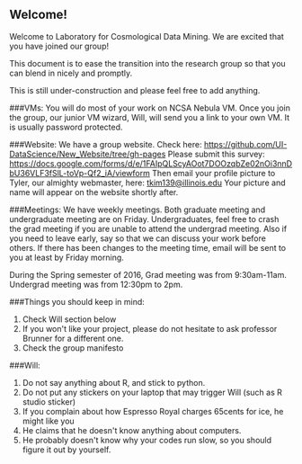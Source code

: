 ## Welcome!

Welcome to Laboratory for Cosmological Data Mining. We are excited that you have joined our group!

This document is to ease the transition into the research group so that you can blend in nicely and promptly.

This is still under-construction and please feel free to add anything.


###VMs:
You will do most of your work on NCSA Nebula VM. Once you join the group, our junior VM wizard, Will, will send you a link to your own VM.
It is usually password protected.

###Website:
We have a group website. Check here:  https://github.com/UI-DataScience/New_Website/tree/gh-pages
Please submit this survey: https://docs.google.com/forms/d/e/1FAIpQLScyAOot7DOOzqbZe02nOi3nnDbU36VLF3fSlL-toVp-Qf2_iA/viewform
Then email your profile picture to Tyler, our almighty webmaster, here:  tkim139@illinois.edu
Your picture and name will appear on the website shortly after.


###Meetings:
We have weekly meetings. Both graduate meeting and undergraduate meeting are on Friday.
Undergraduates, feel free to crash the grad meeting if you are unable to attend the undergrad meeting.
Also if you need to leave early, say so that we can discuss your work before others.
If there has been changes to the meeting time, email will be sent to you at least by Friday morning.

During the Spring semester of 2016, Grad meeting was from 9:30am-11am.
Undergrad meeting was from 12:30pm to 2pm.

###Things you should keep in mind:
1. Check Will section below
1. If you won't like your project, please do not hesitate to ask professor Brunner for a different one.
1. Check the group manifesto


###Will:
1. Do not say anything about R, and stick to python.
1. Do not put any stickers on your laptop that may trigger Will (such as R studio sticker)
1. If you complain about how Espresso Royal charges 65cents for ice, he might like you
1. He claims that he doesn't know anything about computers.
1. He probably doesn't know why your codes run slow, so you should figure it out by yourself.
